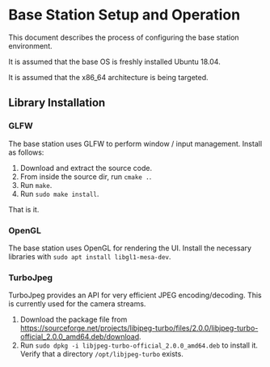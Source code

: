 # Base Station Setup and Operation

This document describes the process of configuring the base station environment.

It is assumed that the base OS is freshly installed Ubuntu 18.04.

It is assumed that the x86_64 architecture is being targeted.

## Library Installation

### GLFW

The base station uses GLFW to perform window / input management. Install as follows:

1. Download and extract the source code.
2. From inside the source dir, run `cmake .`.
3. Run `make`.
4. Run `sudo make install`.

That is it. 

### OpenGL

The base station uses OpenGL for rendering the UI. Install the necessary libraries with `sudo apt install libgl1-mesa-dev`.

### TurboJpeg

TurboJpeg provides an API for very efficient JPEG encoding/decoding. This is currently used for the camera streams.

1. Download the package file from https://sourceforge.net/projects/libjpeg-turbo/files/2.0.0/libjpeg-turbo-official_2.0.0_amd64.deb/download.
2. Run `sudo dpkg -i libjpeg-turbo-official_2.0.0_amd64.deb` to install it. Verify that a directory `/opt/libjpeg-turbo` exists.

